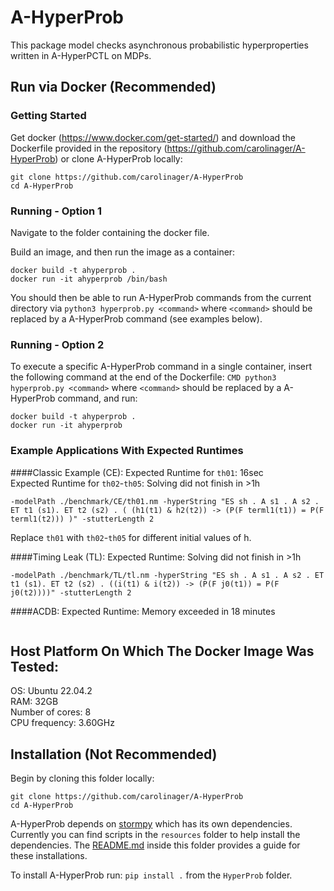 # A-HyperProb

This package model checks asynchronous probabilistic hyperproperties written in A-HyperPCTL on MDPs.

## Run via Docker (Recommended)

### Getting Started
Get docker (https://www.docker.com/get-started/) and download the Dockerfile provided in the repository (https://github.com/carolinager/A-HyperProb) or clone A-HyperProb locally:

```
git clone https://github.com/carolinager/A-HyperProb
cd A-HyperProb
```

### Running - Option 1
Navigate to the folder containing the docker file.

Build an image, and then run the image as a container:

```
docker build -t ahyperprob .
docker run -it ahyperprob /bin/bash
```

You should then be able to run A-HyperProb commands from the current directory via ```python3 hyperprob.py <command>``` where ```<command>``` should be replaced by a A-HyperProb command (see examples below).

### Running - Option 2
To execute a specific A-HyperProb command in a single container, insert the following command at the end of the Dockerfile:
```CMD python3 hyperprob.py <command>```
where ```<command>``` should be replaced by a A-HyperProb command, and run:

```
docker build -t ahyperprob .
docker run -it ahyperprob
```

### Example Applications With Expected Runtimes
####Classic Example (CE):
Expected Runtime for ```th01```: 16sec <br>
Expected Runtime for ```th02```-```th05```: Solving did not finish in >1h

```-modelPath ./benchmark/CE/th01.nm -hyperString "ES sh . A s1 . A s2 . ET t1 (s1). ET t2 (s2) . ( (h1(t1) & h2(t2)) -> (P(F terml1(t1)) = P(F terml1(t2))) )" -stutterLength 2```

Replace ```th01``` with ```th02```-```th05``` for different initial values of h.

####Timing Leak (TL):
Expected Runtime: Solving did not finish in >1h

```-modelPath ./benchmark/TL/tl.nm -hyperString "ES sh . A s1 . A s2 . ET t1 (s1). ET t2 (s2) . ((i(t1) & i(t2)) -> (P(F j0(t1)) = P(F j0(t2))))" -stutterLength 2 ```

####ACDB:
Expected Runtime: Memory exceeded in 18 minutes

``` -modelPath ./benchmark/ACDB/acdb.nm -hyperString "ES sh . A s1 . A s2 . ET t1 (s1). ET t2 (s2) .  ((i(t1) & i(t2)) -> (P(G (P(X a(t1)) = P(X a(t2)))) = 1))" -stutterLength 2
```


## Host Platform On Which The Docker Image Was Tested:
OS: Ubuntu 22.04.2<br>
RAM: 32GB<br>
Number of cores: 8<br>
CPU frequency: 3.60GHz


## Installation (Not Recommended)

Begin by cloning this folder locally:

```
git clone https://github.com/carolinager/A-HyperProb
cd A-HyperProb
```
A-HyperProb depends on [stormpy](https://github.com/moves-rwth/stormpy) which has its own dependencies. Currently you can find scripts in the `resources` folder to help install the dependencies. The [README.md](resources/README.md) inside this folder provides a guide for these installations.


To install A-HyperProb run:
`pip install .` from the `HyperProb` folder.
